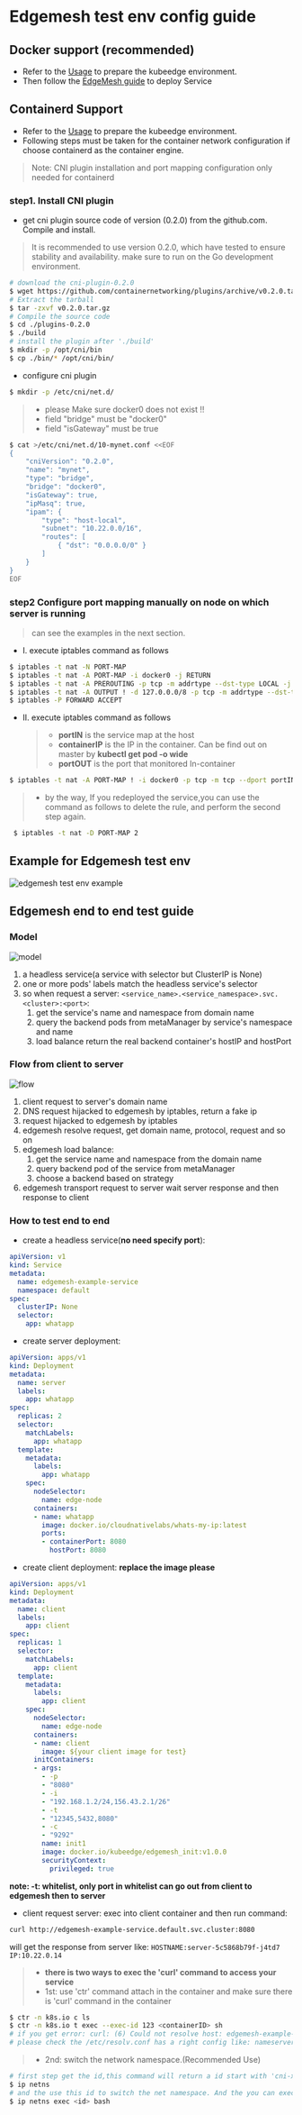 # Edgemesh test env config guide
## Docker support (recommended)
* Refer to the [Usage](./../setup/installer_setup.md) to prepare the kubeedge environment. 
* Then follow the [EdgeMesh guide](#Edgemesh-end-to-end-test-guide) to deploy Service

## Containerd Support
* Refer to the [Usage](./../setup/installer_setup.md) to prepare the kubeedge environment. 
* Following steps must be taken for the container network configuration if choose containerd as the container engine. 
> Note: CNI plugin installation and port mapping configuration only needed for containerd

### step1. Install CNI plugin
+ get cni plugin source code of version (0.2.0) from the github.com. Compile and install.
> It is recommended to use version 0.2.0, which have tested to ensure stability and availability.
> make sure to run on the Go development environment.
```bash
# download the cni-plugin-0.2.0
$ wget https://github.com/containernetworking/plugins/archive/v0.2.0.tar.gz
# Extract the tarball
$ tar -zxvf v0.2.0.tar.gz
# Compile the source code
$ cd ./plugins-0.2.0
$ ./build
# install the plugin after './build'
$ mkdir -p /opt/cni/bin
$ cp ./bin/* /opt/cni/bin/
```
+ configure cni plugin
 
```bash
$ mkdir -p /etc/cni/net.d/
```
   > * please Make sure docker0 does not exist !!
   > * field "bridge" must be "docker0"
   > * field "isGateway" must be true 
   
```bash
$ cat >/etc/cni/net.d/10-mynet.conf <<EOF
{
	"cniVersion": "0.2.0",
	"name": "mynet",
	"type": "bridge",
	"bridge": "docker0",
	"isGateway": true,
	"ipMasq": true,
	"ipam": {
		"type": "host-local",
		"subnet": "10.22.0.0/16",
		"routes": [
			{ "dst": "0.0.0.0/0" }
		]
	}
}
EOF
```

### step2 Configure port mapping manually on node on which server is running
> can see the examples in the next section. 
* Ⅰ. execute iptables command as follows 
```bash
$ iptables -t nat -N PORT-MAP
$ iptables -t nat -A PORT-MAP -i docker0 -j RETURN
$ iptables -t nat -A PREROUTING -p tcp -m addrtype --dst-type LOCAL -j PORT-MAP
$ iptables -t nat -A OUTPUT ! -d 127.0.0.0/8 -p tcp -m addrtype --dst-type LOCAL -j PORT-MAP
$ iptables -P FORWARD ACCEPT
```
* Ⅱ. execute iptables command as follows 
   > * **portIN** is the service map at the host
   > * **containerIP** is the IP in the container. Can be find out on master by **kubectl get pod -o wide**
   > * **portOUT** is the port that monitored In-container 
```bash
$ iptables -t nat -A PORT-MAP ! -i docker0 -p tcp -m tcp --dport portIN -j DNAT --to-destination containerIP:portOUT
``` 
> + by the way, If you redeployed the service,you can use the command as follows to delete the rule, and perform the second step again.
   ```bash
    $ iptables -t nat -D PORT-MAP 2
  ```
 

## Example for Edgemesh test env
![edgemesh test env example](../images/edgemesh/edgemesh-test-env-example.png)

## Edgemesh end to end test guide
### Model
![model](../images/edgemesh/model.jpg)
1. a headless service(a service with selector but ClusterIP is None)
2. one or more pods' labels match the headless service's selector
3. so when request a server: ```<service_name>.<service_namespace>.svc.<cluster>:<port>```:
    1. get the service's name and namespace from domain name
    2. query the backend pods from metaManager by service's namespace and name
    3. load balance return the real backend container's hostIP and hostPort

### Flow from client to server
![flow](../images/edgemesh/endtoend-test-flow.jpg)
1. client request to server's domain name
2. DNS request hijacked to edgemesh by iptables, return a fake ip
3. request hijacked to edgemesh by iptables
4. edgemesh resolve request, get domain name, protocol, request and so on
5. edgemesh load balance:
    1. get the service name and namespace from the domain name
    2. query backend pod of the service from metaManager
    3. choose a backend based on strategy
6. edgemesh transport request to server wait server response and then response to client

### How to test end to end
- create a headless service(**no need specify port**):
```yaml
apiVersion: v1
kind: Service
metadata:
  name: edgemesh-example-service
  namespace: default
spec:
  clusterIP: None
  selector:
    app: whatapp
```
- create server deployment:
```yaml
apiVersion: apps/v1
kind: Deployment
metadata:
  name: server
  labels:
    app: whatapp
spec:
  replicas: 2
  selector:
    matchLabels:
      app: whatapp
  template:
    metadata:
      labels:
        app: whatapp
    spec:
      nodeSelector:
        name: edge-node
      containers:
      - name: whatapp
        image: docker.io/cloudnativelabs/whats-my-ip:latest
        ports:
        - containerPort: 8080
          hostPort: 8080
```
- create client deployment:
**replace the image please**
```yaml
apiVersion: apps/v1
kind: Deployment
metadata:
  name: client
  labels:
    app: client
spec:
  replicas: 1
  selector:
    matchLabels:
      app: client
  template:
    metadata:
      labels:
        app: client
    spec:
      nodeSelector:
        name: edge-node
      containers:
      - name: client
        image: ${your client image for test}
      initContainers:
      - args:
        - -p
        - "8080"
        - -i
        - "192.168.1.2/24,156.43.2.1/26"
        - -t
        - "12345,5432,8080"
        - -c
        - "9292"
        name: init1
        image: docker.io/kubeedge/edgemesh_init:v1.0.0
        securityContext:
          privileged: true
```
**note: -t: whitelist, only port in whitelist can go out from client to edgemesh then to server**
- client request server: exec into client container and then run command: 
```bash
curl http://edgemesh-example-service.default.svc.cluster:8080
```
 will get the response from server like: ```HOSTNAME:server-5c5868b79f-j4td7 IP:10.22.0.14```
> * **there is two ways to exec the 'curl' command to access your service**
> * 1st: use 'ctr' command attach in the container and make sure there is 'curl' command in the container
    
```bash
$ ctr -n k8s.io c ls
$ ctr -n k8s.io t exec --exec-id 123 <containerID> sh
# if you get error: curl: (6) Could not resolve host: edgemesh-example-service.default.svc.cluster; Unknown error
# please check the /etc/resolv.conf has a right config like: nameserver 8.8.8.8
``` 
> * 2nd: switch the network namespace.(Recommended Use)  
```bash
# first step get the id,this command will return a id start with 'cni-xx'. and make sure the 'xx' is related to the pod which you can get from 'kubectl describe <podName>' 
$ ip netns
# and the use this id to switch the net namespace. And the you can exec curl to access the service
$ ip netns exec <id> bash
``` 
